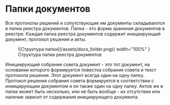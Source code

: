 # Папки документов

Все протоколы решений и сопутствующие им документы складываются в папки реестра документов. Папка - это форма хранения документов в реестре. Каждая папка реестра документов содержит инициирующий документ, протокол решения и акты. 

<figure markdown="span">
  ![Структура папки](/assets/docs_folder.png){ width="100%" }
  <figcaption>Структура папки реестра документов</figcaption>
</figure>


Инициирующий собрание совета документ - это тот документ, на основании которого формируется повестка собрания совета и текст протокола решения. Этот документ всегда один на одну папку. Протокол решения собрания совета формируется в соответствии с иниицирующим документом и он также один на одну папку. Актов же в папке может быть несколько, или не быть вообще - их отсутствие или наличие зависит от содержания инициирующего документа. 
